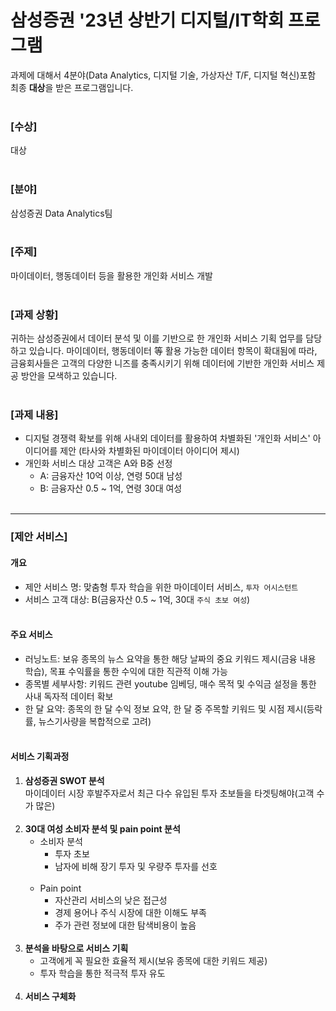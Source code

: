 # 삼성증권 '23년 상반기 디지털/IT학회 프로그램
과제에 대해서 4분야(Data Analytics, 디지털 기술, 가상자산 T/F, 디지털 혁신)포함 최종 **대상**을 받은 프로그램입니다.
<br><br>


### [수상]
대상
<br><br>


### [분야] 
삼성증권 Data Analytics팀
<br><br>


### [주제] 
마이데이터, 행동데이터 등을 활용한 개인화 서비스 개발
<br><br>


### [과제 상황] 
귀하는 삼성증권에서 데이터 분석 및 이를 기반으로 한 개인화 서비스 기획 업무를 담당하고 있습니다. 
마이데이터, 행동데이터 等 활용 가능한 데이터 항목이 확대됨에 따라, 금융회사들은 고객의 다양한 니즈를 충족시키기 위해 데이터에 기반한 개인화 서비스 제공 방안을 모색하고 있습니다.
<br><br>


### [과제 내용] 
- 디지털 경쟁력 확보를 위해 사내외 데이터를 활용하여 차별화된 '개인화 서비스' 아이디어를 제안 (타사와 차별화된 마이데이터 아이디어 제시)
- 개인화 서비스 대상 고객은 A와 B중 선정
  - A: 금융자산 10억 이상, 연령 50대 남성
  - B: 금융자산 0.5 ~ 1억, 연령 30대 여성
<br><br>


---
### [제안 서비스] 
#### 개요 
- 제안 서비스 명: 맞춤형 투자 학습을 위한 마이데이터 서비스, `투자 어시스턴트`
- 서비스 고객 대상: B(금융자산 0.5 ~ 1억, 30대 `주식 초보 여성`)<br><br>


#### 주요 서비스 
- 러닝노트: 보유 종목의 뉴스 요약을 통한 해당 날짜의 중요 키워드 제시(금융 내용 학습), 목표 수익률을 통한 수익에 대한 직관적 이해 가능
- 종목별 세부사항: 키워드 관련 youtube 임베딩, 매수 목적 및 수익금 설정을 통한 사내 독자적 데이터 확보
- 한 달 요약: 종목의 한 달 수익 정보 요약, 한 달 중 주목할 키워드 및 시점 제시(등락률, 뉴스기사량을 복합적으로 고려)<br><br>


#### 서비스 기획과정
<ol>
  <li>
  <b>삼성증권 SWOT 분석</b><br>
  마이데이터 시장 후발주자로서 최근 다수 유입된 투자 초보들을 타겟팅해야(고객 수가 많은)
  </li>
  <br>
  <li><b>30대 여성 소비자 분석 및 pain point 분석</b>
     <ul>
       <li>소비자 분석
         <ul>
           <li>투자 초보</li>
           <li>남자에 비해 장기 투자 및 우량주 투자를 선호</li>
         </ul>
       </li>
     </ul>
    <br>
    <ul>
      <li>Pain point
         <ul>
           <li>자산관리 서비스의 낮은 접근성</li>
           <li>경제 용어나 주식 시장에 대한 이해도 부족</li>
           <li>주가 관련 정보에 대한 탐색비용이 높음</li>
         </ul>
       </li>   
    </ul>
  </li>
  <br>
  
  <li><b>분석을 바탕으로 서비스 기획</b>
    <ul>
     <li>고객에게 꼭 필요한 효율적 제시(보유 종목에 대한 키워드 제공)</li>
     <li>투자 학습을 통한 적극적 투자 유도</li>
    </ul>
  </li>
  <br>

  <li><b>서비스 구체화</b></li>
</ol>






